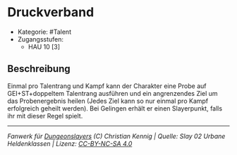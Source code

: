 <!---
Dies ist ein Fanwerk für DUNGEONSLAYERS (C) von Christian Kennig

Quellen:      [Slay 02 Urbane Heldenklassen](https://www.f-space.de/ds4/downloads.html)
              [Talentbeschreibungen](https://www.f-space.de/ds4/tools-talentcards.html)
License:      [CC-BY-NC-SA 4.0](https://creativecommons.org/licenses/by-nc-sa/4.0/deed.de)
Richtlinien:  [Fanwerkrichtlinien](https://www.dungeonslayers.net/fanwerk-richtlinien/)
Autor:        Zauberlehrling
-->

  
# Druckverband  
- Kategorie: #Talent  
- Zugangsstufen:  
  - HAU 10 [3]  

## Beschreibung  
Einmal pro Talentrang und Kampf kann der Charakter eine Probe auf GEI+ST+doppeltem Talentrang ausführen und ein angrenzendes Ziel um das Probenergebnis heilen (Jedes Ziel kann so nur einmal pro Kampf erfolgreich geheilt werden). Bei Gelingen erhält er einen Slayerpunkt, falls ihr mit dieser Regel spielt.


___  
*Fanwerk für [Dungeonslayers](https://www.dungeonslayers.net/) (C) Christian Kennig | Quelle: Slay 02 Urbane Heldenklassen | Lizenz: [CC-BY-NC-SA 4.0](https://creativecommons.org/licenses/by-nc-sa/4.0/deed.de)*  